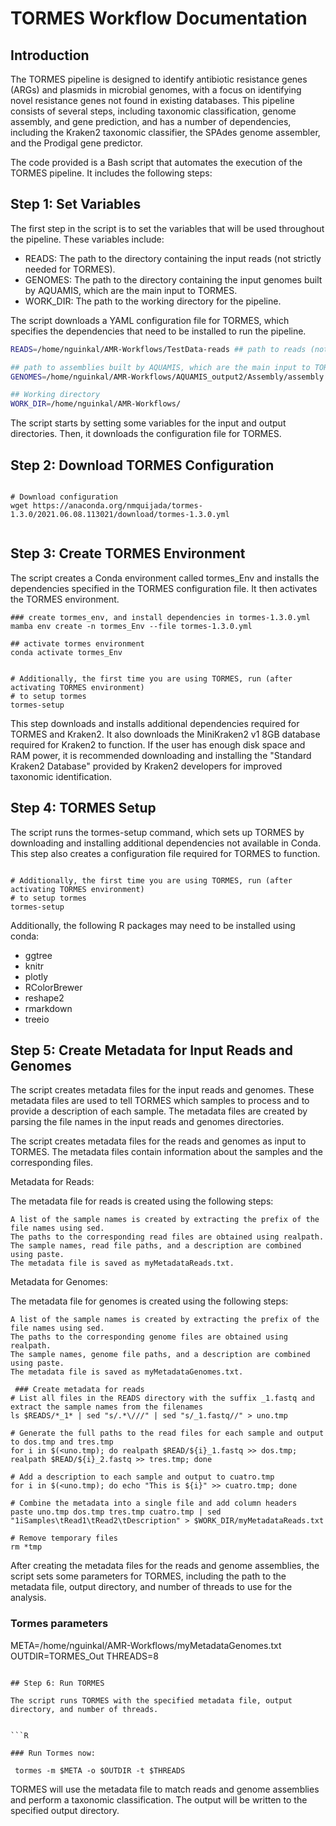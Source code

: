# TORMES Workflow Documentation

## Introduction 

The TORMES pipeline is designed to identify antibiotic resistance genes (ARGs) and plasmids in microbial genomes, with a focus on identifying novel resistance genes not found in existing databases. This pipeline consists of several steps, including taxonomic classification, genome assembly, and gene prediction, and has a number of dependencies, including the Kraken2 taxonomic classifier, the SPAdes genome assembler, and the Prodigal gene predictor.

The code provided is a Bash script that automates the execution of the TORMES pipeline. It includes the following steps:


## Step 1: Set Variables

The first step in the script is to set the variables that will be used throughout the pipeline. These variables include:

 - READS: The path to the directory containing the input reads (not strictly needed for TORMES).
 - GENOMES: The path to the directory containing the input genomes built by AQUAMIS, which are the main input to TORMES.
 - WORK_DIR: The path to the working directory for the pipeline.

The script downloads a YAML configuration file for TORMES, which specifies the dependencies that need to be installed to run the pipeline.
```bash
READS=/home/nguinkal/AMR-Workflows/TestData-reads ## path to reads (not really needed)

## path to assemblies built by AQUAMIS, which are the main input to TORMES
GENOMES=/home/nguinkal/AMR-Workflows/AQUAMIS_output2/Assembly/assembly 

## Working directory
WORK_DIR=/home/nguinkal/AMR-Workflows/


```
The script starts by setting some variables for the input and output directories. Then, it downloads the configuration file for TORMES.

## Step 2: Download TORMES Configuration


```

# Download configuration
wget https://anaconda.org/nmquijada/tormes-1.3.0/2021.06.08.113021/download/tormes-1.3.0.yml


```

## Step 3: Create TORMES Environment

The script creates a Conda environment called tormes_Env and installs the dependencies specified in the TORMES configuration file. It then activates the TORMES environment.

```
### create tormes_env, and install dependencies in tormes-1.3.0.yml 
mamba env create -n tormes_Env --file tormes-1.3.0.yml

## activate tormes environment
conda activate tormes_Env


# Additionally, the first time you are using TORMES, run (after activating TORMES environment)
# to setup tormes
tormes-setup

```
This step downloads and installs additional dependencies required for TORMES and Kraken2. It also downloads the MiniKraken2 v1 8GB database required for Kraken2 to function. If the user has enough disk space and RAM power, it is recommended downloading and installing the "Standard Kraken2 Database" provided by Kraken2 developers for improved taxonomic identification.


## Step 4: TORMES Setup

The script runs the tormes-setup command, which sets up TORMES by downloading and installing additional dependencies not available in Conda. 
This step also creates a configuration file required for TORMES to function.


```

# Additionally, the first time you are using TORMES, run (after activating TORMES environment)
# to setup tormes
tormes-setup

```

Additionally, the following R packages may need to be installed using conda:

  - ggtree
  - knitr
  - plotly
  - RColorBrewer
  - reshape2
  - rmarkdown
  - treeio

## Step 5: Create Metadata for Input Reads and Genomes

The script creates metadata files for the input reads and genomes. These metadata files are used to tell TORMES which samples to process and to provide a description of each sample. The metadata files are created by parsing the file names in the input reads and genomes directories.



The script creates metadata files for the reads and genomes as input to TORMES. The metadata files contain information about the samples and the corresponding files.

Metadata for Reads:

The metadata file for reads is created using the following steps:

    A list of the sample names is created by extracting the prefix of the file names using sed.
    The paths to the corresponding read files are obtained using realpath.
    The sample names, read file paths, and a description are combined using paste.
    The metadata file is saved as myMetadataReads.txt.

Metadata for Genomes:

The metadata file for genomes is created using the following steps:

    A list of the sample names is created by extracting the prefix of the file names using sed.
    The paths to the corresponding genome files are obtained using realpath.
    The sample names, genome file paths, and a description are combined using paste.
    The metadata file is saved as myMetadataGenomes.txt.
 ```   
  ### Create metadata for reads
# List all files in the READS directory with the suffix _1.fastq and extract the sample names from the filenames
ls $READS/*_1* | sed "s/.*\///" | sed "s/_1.fastq//" > uno.tmp

# Generate the full paths to the read files for each sample and output to dos.tmp and tres.tmp
for i in $(<uno.tmp); do realpath $READ/${i}_1.fastq >> dos.tmp; realpath $READ/${i}_2.fastq >> tres.tmp; done

# Add a description to each sample and output to cuatro.tmp
for i in $(<uno.tmp); do echo "This is ${i}" >> cuatro.tmp; done

# Combine the metadata into a single file and add column headers
paste uno.tmp dos.tmp tres.tmp cuatro.tmp | sed "1iSamples\tRead1\tRead2\tDescription" > $WORK_DIR/myMetadataReads.txt

# Remove temporary files
rm *tmp

```

After creating the metadata files for the reads and genome assemblies, the script sets some parameters for TORMES, including the path to the metadata file, output directory, and number of threads to use for the analysis.

### Tormes parameters

META=/home/nguinkal/AMR-Workflows/myMetadataGenomes.txt
OUTDIR=TORMES_Out
THREADS=8
```

## Step 6: Run TORMES

The script runs TORMES with the specified metadata file, output directory, and number of threads.


```R

### Run Tormes now:
 
 tormes -m $META -o $OUTDIR -t $THREADS
```

TORMES will use the metadata file to match reads and genome assemblies and perform a taxonomic classification. The output will be written to the specified output directory.
